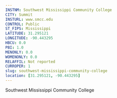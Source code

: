 ```yaml
---
INSTNM: Southwest Mississippi Community College
CITY: Summit
INSTURL: www.smcc.edu
CONTROL: Public
ST_FIPS: Mississippi
LATITUDE: 31.295121
LONGITUDE: -90.443295
HBCU: 0.0
PBI: 1.0
MENONLY: 0.0
WOMENONLY: 0.0
RELAFFIL: Not reported
CURROPER: 1
slug: southwest-mississippi-community-college
location: [31.295121, -90.443295]
---
```

Southwest Mississippi Community College